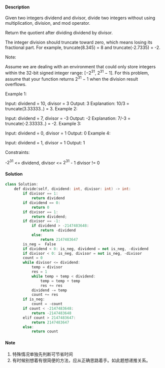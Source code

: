 #### Description

Given two integers dividend and divisor, divide two integers without using multiplication, division, and mod operator.

Return the quotient after dividing dividend by divisor.

The integer division should truncate toward zero, which means losing its fractional part. For example, truncate(8.345) = 8 and truncate(-2.7335) = -2.

Note:

Assume we are dealing with an environment that could only store integers within the 32-bit signed integer range: [−$2^{31}$,  $2^{31}$ − 1]. For this problem, assume that your function returns $2^{31}$ − 1 when the division result overflows.


Example 1:

Input: dividend = 10, divisor = 3
Output: 3
Explanation: 10/3 = truncate(3.33333..) = 3.
Example 2:

Input: dividend = 7, divisor = -3
Output: -2
Explanation: 7/-3 = truncate(-2.33333..) = -2.
Example 3:

Input: dividend = 0, divisor = 1
Output: 0
Example 4:

Input: dividend = 1, divisor = 1
Output: 1


Constraints:

-$2^{31}$ <= dividend, divisor <= $2^{31}$ - 1
divisor != 0

#### Solution

```c++
class Solution:
    def divide(self, dividend: int, divisor: int) -> int:
        if divisor == 1:
            return dividend
        if dividend == 0:
            return 0
        if divisor == 1:
            return dividend;
        if divisor == -1:
            if dividend > -2147483648:
                return -dividend
            else: 
                return 2147483647
        is_neg =  False
        if dividend < 0: is_neg, dividend = not is_neg, -dividend
        if divisor < 0: is_neg, divisor = not is_neg, -divisor
        count = 0
        while divisor <= dividend:
            temp = divisor
            res = 1
            while temp + temp < dividend:
                temp = temp + temp
                res += res
            dividend -= temp
            count += res
        if is_neg: 
            count = -count
        if count < -2147483648:
            return -2147483648
        elif count > 2147483647:
            return 2147483647
        else:
            return count
```



#### Note

1. 特殊情况单独先判断可节省时间
2. 有时候别想着有很简便的方法，应从正确思路着手。如此题想递推关系。